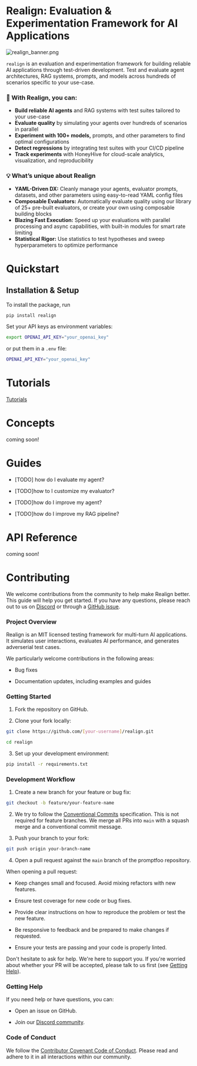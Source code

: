 # Realign: Evaluation & Experimentation Framework for AI Applications

![realign_banner.png](site/realign_banner.png)

`realign` is an evaluation and experimentation framework for building reliable AI applications through test-driven development. Test and evaluate agent architectures, RAG systems, prompts, and models across hundreds of scenarios specific to your use-case.



### 🎯 With Realign, you can:

- **Build reliable AI agents** and RAG systems with test suites tailored to your use-case
- **Evaluate quality** by simulating your agents over hundreds of scenarios in parallel
- **Experiment with 100+ models,** prompts, and other parameters to find optimal configurations
- **Detect regressions** by integrating test suites with your CI/CD pipeline
- **Track experiments** with HoneyHive for cloud-scale analytics, visualization, and reproducibility

### 💡 What’s unique about Realign

- **YAML-Driven DX:** Cleanly manage your agents, evaluator prompts, datasets, and other parameters using easy-to-read YAML config files
- **Composable Evaluators:** Automatically evaluate quality using our library of 25+ pre-built evaluators, or create your own using composable building blocks
- **Blazing Fast Execution:** Speed up your evaluations with parallel processing and async capabilities, with built-in modules for smart rate limiting
- **Statistical Rigor:** Use statistics to test hypotheses and sweep hyperparameters to optimize performance



# Quickstart

## Installation & Setup

To install the package, run

```bash
pip install realign
```



Set your API keys as environment variables:

```bash
export OPENAI_API_KEY="your_openai_key"
```

or put them in a `.env` file:

```bash
OPENAI_API_KEY="your_openai_key"
```



# Tutorials
[Tutorials](docs/tutorials.md)


# Concepts
coming soon!


# Guides

- [TODO] how do I evaluate my agent?

- [TODO]how to I customize my evaluator?

- [TODO]how do I improve my agent?

- [TODO]how do I improve my RAG pipeline?
  
  

# API Reference

coming soon!



# Contributing

We welcome contributions from the community to help make Realign better. This guide will help you get started. If you have any questions, please reach out to us on [Discord](https://discord.gg/vqctGpqA97) or through a [GitHub issue](https://github.com/honeyhiveai/realign/issues/new).

### Project Overview

Realign is an MIT licensed testing framework for multi-turn AI applications. It simulates user interactions, evaluates AI performance, and generates adverserial test cases.

We particularly welcome contributions in the following areas:

- Bug fixes

- Documentation updates, including examples and guides

### Getting Started

1. Fork the repository on GitHub.

2. Clone your fork locally:

```sh
git clone https://github.com/[your-username]/realign.git

cd realign
```

3. Set up your development environment:

```sh
pip install -r requirements.txt
```

### Development Workflow

1. Create a new branch for your feature or bug fix:

```sh
git checkout -b feature/your-feature-name
```

2. We try to follow the [Conventional Commits](https://www.conventionalcommits.org/) specification. This is not required for feature branches. We merge all PRs into `main` with a squash merge and a conventional commit message.

3. Push your branch to your fork:

```sh
git push origin your-branch-name
```

4. Open a pull request against the `main` branch of the promptfoo repository.

When opening a pull request:

- Keep changes small and focused. Avoid mixing refactors with new features.

- Ensure test coverage for new code or bug fixes.

- Provide clear instructions on how to reproduce the problem or test the new feature.

- Be responsive to feedback and be prepared to make changes if requested.

- Ensure your tests are passing and your code is properly linted.

Don't hesitate to ask for help. We're here to support you. If you're worried about whether your PR will be accepted, please talk to us first (see [Getting Help](#getting-help)).

### Getting Help

If you need help or have questions, you can:

- Open an issue on GitHub.

- Join our [Discord community](https://discord.gg/vqctGpqA97).

### Code of Conduct

We follow the [Contributor Covenant Code of Conduct](https://www.contributor-covenant.org/). Please read and adhere to it in all interactions within our community.
































